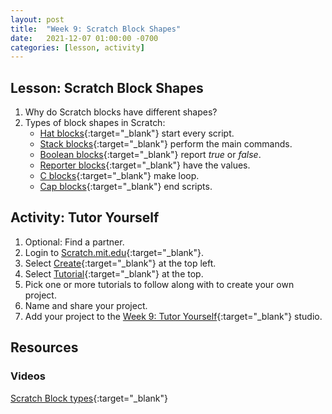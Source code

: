 ```yaml
---
layout: post
title:  "Week 9: Scratch Block Shapes"
date:   2021-12-07 01:00:00 -0700
categories: [lesson, activity]
---
```


## Lesson: Scratch Block Shapes

1. Why do Scratch blocks have different shapes?
2. Types of block shapes in Scratch:
    * [Hat blocks](https://en.scratch-wiki.info/wiki/Hat_Block){:target="_blank"} start every script.
    * [Stack blocks](https://en.scratch-wiki.info/wiki/Stack_Block){:target="_blank"} perform the main commands.
    * [Boolean blocks](https://en.scratch-wiki.info/wiki/Boolean_Block){:target="_blank"} report *true* or *false*.
    * [Reporter blocks](https://en.scratch-wiki.info/wiki/Reporter_Block){:target="_blank"} have the values.
    * [C blocks](https://en.scratch-wiki.info/wiki/C_Block){:target="_blank"} make loop.
    * [Cap blocks](https://en.scratch-wiki.info/wiki/Cap_Block){:target="_blank"} end scripts.

## Activity: Tutor Yourself

1. Optional: Find a partner.
2. Login to [Scratch.mit.edu](https://scratch.mit.edu){:target="_blank"}.
3. Select [Create](https://scratch.mit.edu/projects/editor){:target="_blank"} at the top left.
4. Select [Tutorial](https://scratch.mit.edu/projects/editor/?tutorial=all){:target="_blank"} at the top.
5. Pick one or more tutorials to follow along with to create your own project.
6. Name and share your project.
7. Add your project to the [Week 9: Tutor Yourself](https://scratch.mit.edu/studios/30747435){:target="_blank"} studio.

## Resources

### Videos

[Scratch Block types](https://www.youtube.com/watch?v=4Cmnq1j1J38){:target="_blank"}
